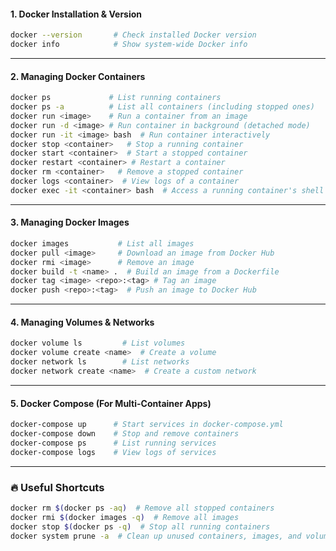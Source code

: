 #### **1. Docker Installation & Version**

```bash
docker --version       # Check installed Docker version  
docker info            # Show system-wide Docker info  
```

---

#### **2. Managing Docker Containers**

```bash
docker ps             # List running containers  
docker ps -a          # List all containers (including stopped ones)  
docker run <image>    # Run a container from an image  
docker run -d <image> # Run container in background (detached mode)  
docker run -it <image> bash  # Run container interactively  
docker stop <container>   # Stop a running container  
docker start <container>  # Start a stopped container  
docker restart <container> # Restart a container  
docker rm <container>   # Remove a stopped container  
docker logs <container>  # View logs of a container  
docker exec -it <container> bash  # Access a running container's shell  
```

---

#### **3. Managing Docker Images**

```bash
docker images           # List all images  
docker pull <image>     # Download an image from Docker Hub  
docker rmi <image>      # Remove an image  
docker build -t <name> .  # Build an image from a Dockerfile  
docker tag <image> <repo>:<tag> # Tag an image  
docker push <repo>:<tag>  # Push an image to Docker Hub  
```

---

#### **4. Managing Volumes & Networks**

```bash
docker volume ls         # List volumes  
docker volume create <name>  # Create a volume  
docker network ls        # List networks  
docker network create <name>  # Create a custom network  
```

---

#### **5. Docker Compose (For Multi-Container Apps)**

```bash
docker-compose up      # Start services in docker-compose.yml  
docker-compose down    # Stop and remove containers  
docker-compose ps      # List running services  
docker-compose logs    # View logs of services  
```

---

### **🔥 Useful Shortcuts**

```bash
docker rm $(docker ps -aq)  # Remove all stopped containers  
docker rmi $(docker images -q)  # Remove all images  
docker stop $(docker ps -q)  # Stop all running containers  
docker system prune -a  # Clean up unused containers, images, and volumes  
```

